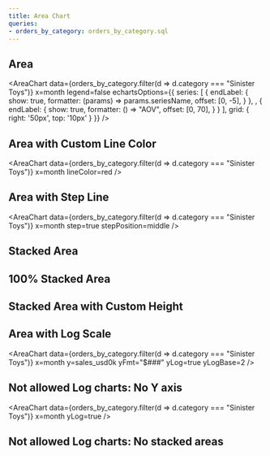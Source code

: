 ```yaml
---
title: Area Chart
queries:
- orders_by_category: orders_by_category.sql
---
```


## Area

<AreaChart
    data={orders_by_category.filter(d => d.category === "Sinister Toys")}
    x=month
    legend=false
    echartsOptions={{
        series: [
        {
            endLabel: {
                show: true,
                formatter: (params) => params.seriesName,
                offset: [0, -5], 
            }
        },
        ,
        {
            endLabel: {
                show: true,
                formatter: () => "AOV",
                offset: [0, 70],
            }
        }
        ],
        grid: {
            right: '50px',
            top: '10px'
        }
    }}
/>


## Area with Custom Line Color

<AreaChart
data={orders_by_category.filter(d => d.category === "Sinister Toys")}
x=month
lineColor=red
/>

<DataTable data={orders_by_category}/>

## Area with Step Line

<AreaChart
data={orders_by_category.filter(d => d.category === "Sinister Toys")}
x=month
step=true
stepPosition=middle
/>

## Stacked Area

<AreaChart 
    data={orders_by_category} 
    x=month 
    y=sales_usd0k 
    series=category
/>

## 100% Stacked Area

<AreaChart 
    data={orders_by_category} 
    x=month 
    y=sales_usd0k 
    series=category
    type=stacked100
/>

## Stacked Area with Custom Height

<AreaChart 
    data={orders_by_category} 
    x=month 
    y=sales_usd0k 
    series=category
    chartAreaHeight=380
/>

## Area with Log Scale

<AreaChart
    data={orders_by_category.filter(d => d.category === "Sinister Toys")}
    x=month
    y=sales_usd0k 
    yFmt="$###"
    yLog=true
    yLogBase=2
/>

## Not allowed Log charts: No Y axis

<AreaChart
    data={orders_by_category.filter(d => d.category === "Sinister Toys")}
    x=month
    yLog=true
/>

## Not allowed Log charts: No stacked areas

<AreaChart 
    data={orders_by_category} 
    x=month 
    y=sales_usd0k 
    series=category
    yLog=true
/>